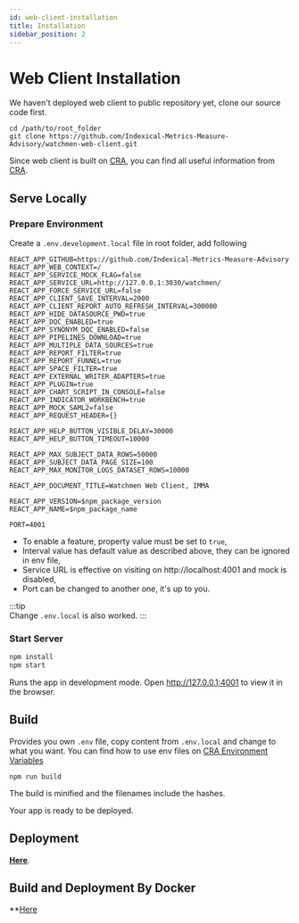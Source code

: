 ```yaml
---
id: web-client-installation  
title: Installation  
sidebar_position: 2
---
```


# Web Client Installation

We haven't deployed web client to public repository yet, clone our source code first.

```shell
cd /path/to/root_folder
git clone https://github.com/Indexical-Metrics-Measure-Advisory/watchmen-web-client.git
```

Since web client is built on [CRA](https://create-react-app.dev/), you can find all useful information
from [CRA](https://create-react-app.dev/).

## Serve Locally

### Prepare Environment

Create a `.env.development.local` file in root folder, add following

```properties
REACT_APP_GITHUB=https://github.com/Indexical-Metrics-Measure-Advisory
REACT_APP_WEB_CONTEXT=/
REACT_APP_SERVICE_MOCK_FLAG=false
REACT_APP_SERVICE_URL=http://127.0.0.1:3030/watchmen/
REACT_APP_FORCE_SERVICE_URL=false
REACT_APP_CLIENT_SAVE_INTERVAL=2000
REACT_APP_CLIENT_REPORT_AUTO_REFRESH_INTERVAL=300000
REACT_APP_HIDE_DATASOURCE_PWD=true
REACT_APP_DQC_ENABLED=true
REACT_APP_SYNONYM_DQC_ENABLED=false
REACT_APP_PIPELINES_DOWNLOAD=true
REACT_APP_MULTIPLE_DATA_SOURCES=true
REACT_APP_REPORT_FILTER=true
REACT_APP_REPORT_FUNNEL=true
REACT_APP_SPACE_FILTER=true
REACT_APP_EXTERNAL_WRITER_ADAPTERS=true
REACT_APP_PLUGIN=true
REACT_APP_CHART_SCRIPT_IN_CONSOLE=false
REACT_APP_INDICATOR_WORKBENCH=true
REACT_APP_MOCK_SAML2=false
REACT_APP_REQUEST_HEADER={}

REACT_APP_HELP_BUTTON_VISIBLE_DELAY=30000
REACT_APP_HELP_BUTTON_TIMEOUT=10000

REACT_APP_MAX_SUBJECT_DATA_ROWS=50000
REACT_APP_SUBJECT_DATA_PAGE_SIZE=100
REACT_APP_MAX_MONITOR_LOGS_DATASET_ROWS=10000

REACT_APP_DOCUMENT_TITLE=Watchmen Web Client, IMMA

REACT_APP_VERSION=$npm_package_version
REACT_APP_NAME=$npm_package_name

PORT=4001
```

- To enable a feature, property value must be set to `true`,
- Interval value has default value as described above, they can be ignored in env file,
- Service URL is effective on visiting on http://localhost:4001 and mock is disabled,
- Port can be changed to another one, it's up to you.

:::tip  
Change `.env.local` is also worked.
:::

### Start Server

```bash npm2yarn
npm install
npm start
```

Runs the app in development mode. Open http://127.0.0.1:4001 to view it in the browser.

## Build

Provides you own `.env` file, copy content from `.env.local` and change to what you want. You can find how to use env files
on [CRA Environment Variables](https://create-react-app.dev/docs/adding-custom-environment-variables)

```shell npm2yarn
npm run build
```

The build is minified and the filenames include the hashes.

Your app is ready to be deployed.

## Deployment

**[Here](https://create-react-app.dev/docs/deployment)**.

## Build and Deployment By Docker

**[Here](../installation/deploy)
